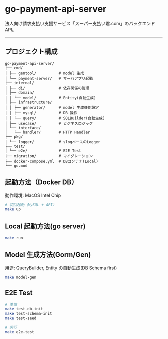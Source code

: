# go-payment-api-server

法人向け請求支払い支援サービス「スーパー支払い君.com」のバックエンドAPI。

---

## プロジェクト構成

```shell
go-payment-api-server/ 
├── cmd/
│ ├── gentool/          # model 生成
│ └── payment-server/   # サーバアプリ起動
├── internal/
│ ├── di/               # 依存関係の管理
│ ├── domain/
│ │ └── model/          # Entity(自動生成)
│ ├── infrastructure/
│ │ ├── generator/      # model 生成機能設定
│ │ ├── mysql/          # DB 操作
│ │ └── query/          # SQLBuilder(自動生成)
│ ├── usecase/          # ビジネスロジック
│ └── interface/
│   └── handler/        # HTTP Handler
├── pkg/
│ └── logger/           # slogベースのLogger
├── test/
│ └── e2e/              # E2E Test
├── migration/          # マイグレーション
├── docker-compose.yml  # DBコンテナ(Local)
└── go.mod
```

## 起動方法（Docker DB）

動作環境: MacOS Intel Chip

```bash
# 初回起動（MySQL + API）
make up
```

## Local 起動方法(go server)

```bash
make run
```

## Model 生成方法(Gorm/Gen)

用途: QueryBuilder, Entity の自動生成(DB Schema first)

```bash
make model-gen
```

## E2E Test

```bash
# 準備
make test-db-init
make test-schema-init
make test-seed

# 実行
make e2e-test
```
